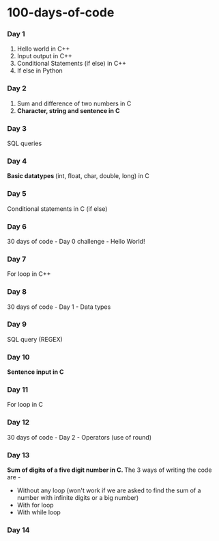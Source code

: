 <html>
           <h1> 100-days-of-code </h1>
           <h3> Day 1 </h3>
           <ol>
                <li> Hello world in C++ </li>
                <li> Input output in C++ </li>
                <li> Conditional Statements (if else) in C++ </li>
                <li> If else in Python </li>
            </ol>
            <h3> Day 2 </h3>
            <ol>
                <li> Sum and difference of two numbers in C </li>
                <li> <b> Character, string and sentence in C </b> </li>
            </ol>
          <h3> Day 3 </h3>
          <p3> SQL queries </p3>
          <h3> Day 4 </h3>
          <p3> <b> Basic datatypes </b> (int, float, char, double, long) in C </p3>
          <h3> Day 5 </h3>
          <p3> Conditional statements in C (if else) </p>
           <h3> Day 6 </h3>
           <p3> 30 days of code - Day 0 challenge -  Hello World! </p3>
           <h3> Day 7 </h3>
           <p3> For loop in C++ </p3>
           <h3> Day 8 </h3>
           <p3> 30 days of code - Day 1 - Data types </p3>
           <h3> Day 9 </h3>
           <p3> SQL query (REGEX) </p3>
           <h3> Day 10 </h3>
           <p3> <b> Sentence input in C </b> </p3>
           <h3> Day 11 </h3>
           <p3> For loop in C </p3>
           <h3> Day 12 </h3>
           <p3> 30 days of code -  Day 2 - Operators (use of round) </p3>
           <h3> Day 13 </h3>
           <p3> <b> Sum of digits of a five digit number in C. </b> The 3 ways of writing the code are - </p3>
           <ul>
               <li> Without any loop (won't work if we are asked to find the sum of a number with infinite digits or a big number) </li>
               <li> With for loop </li>
               <li> With while loop </li>
           </ul>
           <h3> Day 14 </h3>
           <p3> </p3>
                      
                    
                               
      
           
           
</html>              
               
          

           
   
   

